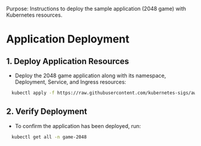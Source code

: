 Purpose: Instructions to deploy the sample application (2048 game) with Kubernetes resources.

# Application Deployment

## 1. Deploy Application Resources
- Deploy the 2048 game application along with its namespace, Deployment, Service, and Ingress resources:

```bash
  kubectl apply -f https://raw.githubusercontent.com/kubernetes-sigs/aws-load-balancer-controller/v2.5.4/docs/examples/2048/2048_full.yaml
```

## 2. Verify Deployment
- To confirm the application has been deployed, run:

```bash
  kubectl get all -n game-2048
```
